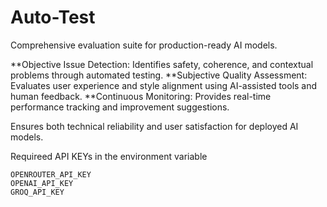 # Auto-Test
Comprehensive evaluation suite for production-ready AI models.

**Objective Issue Detection: Identifies safety, coherence, and contextual problems through automated testing.
**Subjective Quality Assessment: Evaluates user experience and style alignment using AI-assisted tools and human feedback.
**Continuous Monitoring: Provides real-time performance tracking and improvement suggestions.

Ensures both technical reliability and user satisfaction for deployed AI models.

Requireed API KEYs in the environment variable

```shell
OPENROUTER_API_KEY
OPENAI_API_KEY
GROQ_API_KEY
```
